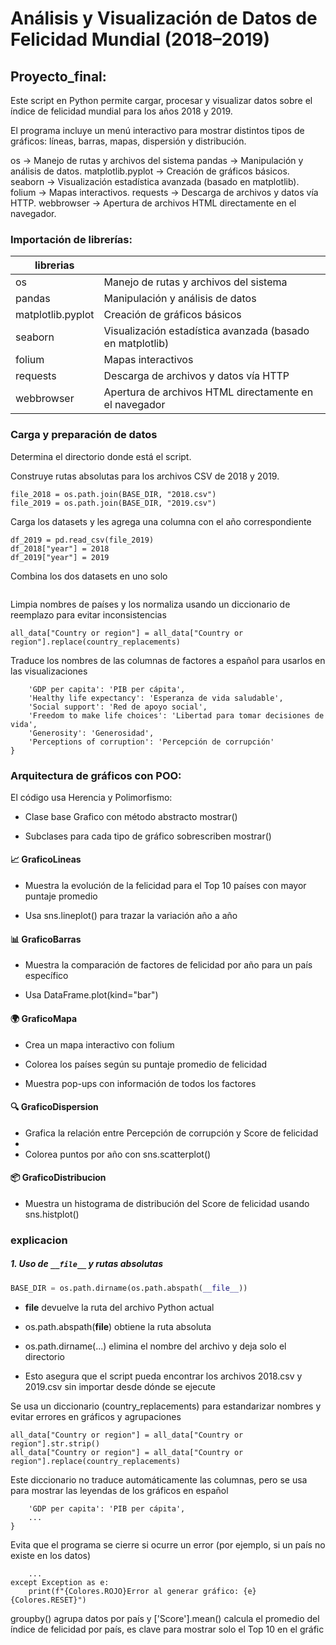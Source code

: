 # Análisis y Visualización de Datos de Felicidad Mundial (2018–2019)

## Proyecto_final:
Este script en Python permite cargar, procesar y visualizar datos sobre el índice de felicidad mundial para los años 2018 y 2019.

El programa incluye un menú interactivo para mostrar distintos tipos de gráficos: líneas, barras, mapas, dispersión y distribución.


os → Manejo de rutas y archivos del sistema
pandas → Manipulación y análisis de datos.
matplotlib.pyplot → Creación de gráficos básicos.
seaborn → Visualización estadística avanzada (basado en matplotlib).
folium → Mapas interactivos.
requests → Descarga de archivos y datos vía HTTP.
webbrowser → Apertura de archivos HTML directamente en el navegador.

### Importación de librerías:

| librerias             |                                                                 |
| ----------------- | ------------------------------------------------------------------ |
| os |  Manejo de rutas y archivos del sistema |
| pandas | Manipulación y análisis de datos |
| matplotlib.pyplot | Creación de gráficos básicos |
| seaborn  | Visualización estadística avanzada (basado en matplotlib) |
| folium | Mapas interactivos |
| requests | Descarga de archivos y datos vía HTTP |
| webbrowser | Apertura de archivos HTML directamente en el navegador  |

### Carga y preparación de datos

Determina el directorio donde está el script.

Construye rutas absolutas para los archivos CSV de 2018 y 2019.

```BASE_DIR = os.path.dirname(os.path.abspath(__file__))
file_2018 = os.path.join(BASE_DIR, "2018.csv")
file_2019 = os.path.join(BASE_DIR, "2019.csv")
```

Carga los datasets y les agrega una columna con el año correspondiente

```df_2018 = pd.read_csv(file_2018)
df_2019 = pd.read_csv(file_2019)
df_2018["year"] = 2018
df_2019["year"] = 2019
```

Combina los dos datasets en uno solo
``` all_data = pd.concat([df_2018, df_2019], ignore_index=True)
```

Limpia nombres de países y los normaliza usando un diccionario de reemplazo para evitar inconsistencias 
```all_data["Country or region"] = all_data["Country or region"].str.strip()
all_data["Country or region"] = all_data["Country or region"].replace(country_replacements)
```

Traduce los nombres de las columnas de factores a español para usarlos en las visualizaciones
```factors = {
    'GDP per capita': 'PIB per cápita',
    'Healthy life expectancy': 'Esperanza de vida saludable',
    'Social support': 'Red de apoyo social',
    'Freedom to make life choices': 'Libertad para tomar decisiones de vida',
    'Generosity': 'Generosidad',
    'Perceptions of corruption': 'Percepción de corrupción'
}
```

### Arquitectura de gráficos con POO:
El código usa Herencia y Polimorfismo:

- Clase base Grafico con método abstracto mostrar()

- Subclases para cada tipo de gráfico sobrescriben mostrar()

#### 📈 GraficoLineas
- Muestra la evolución de la felicidad para el Top 10 países con mayor puntaje promedio
 
- Usa sns.lineplot() para trazar la variación año a año
  
#### 📊 GraficoBarras
- Muestra la comparación de factores de felicidad por año para un país específico

- Usa DataFrame.plot(kind="bar")

#### 🌍 GraficoMapa
- Crea un mapa interactivo con folium
  
- Colorea los países según su puntaje promedio de felicidad
  
- Muestra pop-ups con información de todos los factores

#### 🔍 GraficoDispersion
- Grafica la relación entre Percepción de corrupción y Score de felicidad
- 
- Colorea puntos por año con sns.scatterplot()
  
#### 📦 GraficoDistribucion
- Muestra un histograma de distribución del Score de felicidad usando sns.histplot()

### explicacion
##### 1. Uso de `__file__` y rutas absolutas
```python
BASE_DIR = os.path.dirname(os.path.abspath(__file__))
```

- __file__ devuelve la ruta del archivo Python actual
  
- os.path.abspath(__file__) obtiene la ruta absoluta
  
- os.path.dirname(...) elimina el nombre del archivo y deja solo el directorio
  
- Esto asegura que el script pueda encontrar los archivos 2018.csv y 2019.csv sin importar desde dónde se ejecute

Se usa un diccionario (country_replacements) para estandarizar nombres y evitar errores en gráficos y agrupaciones 
```country_replacements = { ... }
all_data["Country or region"] = all_data["Country or region"].str.strip()
all_data["Country or region"] = all_data["Country or region"].replace(country_replacements)
```

Este diccionario no traduce automáticamente las columnas, pero se usa para mostrar las leyendas de los gráficos en español 

```factors = {
    'GDP per capita': 'PIB per cápita',
    ...
}
```

Evita que el programa se cierre si ocurre un error (por ejemplo, si un país no existe en los datos) 
```try:
    ...
except Exception as e:
    print(f"{Colores.ROJO}Error al generar gráfico: {e}{Colores.RESET}")
```

groupby() agrupa datos por país y ['Score'].mean() calcula el promedio del índice de felicidad por país, es clave para mostrar solo el Top 10 en el gráfic

``` promedio_pais = self.data.groupby('Country or region')['Score'].mean()
```
